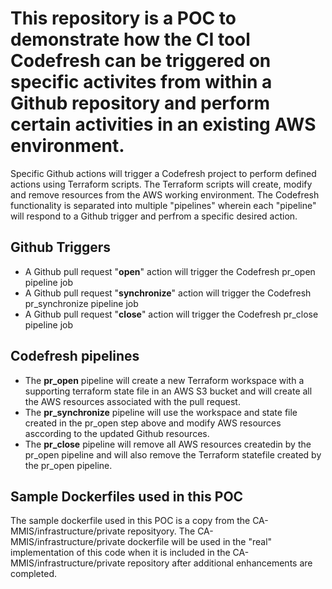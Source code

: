 # This repository is a POC to demonstrate how the CI tool Codefresh can be triggered on specific activites from within a Github repository and perform certain activities in an existing AWS environment.

Specific Github actions will trigger a Codefresh project to perform defined actions using Terraform scripts.  The Terraform scripts will create, modify and remove resources from the AWS working environment.  The Codefresh functionality is separated into multiple "pipelines" wherein each "pipeline" will respond to a Github trigger and perfrom a specific desired action.


## Github Triggers
- A Github pull request "**open**" action will trigger the Codefresh pr_open pipeline job
- A Github pull request "**synchronize**" action will trigger the Codefresh pr_synchronize pipeline job
- A Github pull request "**close**" action will trigger the Codefresh pr_close pipeline job


## Codefresh pipelines 
- The **pr_open** pipeline will create a new Terraform workspace with a supporting terraform state file in an AWS S3 bucket and will create all the AWS resources associated with the pull request.
- The **pr_synchronize** pipeline will use the workspace and state file created in the pr_open step above and modify AWS resources asccording to the updated Github resources.
- The **pr_close** pipeline will remove all AWS resources createdin by the pr_open pipeline and will also remove the Terraform statefile created by the pr_open pipeline.

## Sample Dockerfiles used in this POC
The sample dockerfile used in this POC is a copy from the CA-MMIS/infrastructure/private reposityory.  The CA-MMIS/infrastructure/private dockerfile will be used in the "real" implementation of this code when it is included in the CA-MMIS/infrastructure/private repository after additional enhancements are completed.
